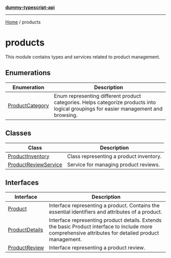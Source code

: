 [**dummy-typescript-api**](../README.md)

***

[Home](../README.md) / products

# products

This module contains types and services related to product management.

## Enumerations

| Enumeration | Description |
| ------ | ------ |
| [ProductCategory](enumerations/ProductCategory.md) | Enum representing different product categories. Helps categorize products into logical groupings for easier management and browsing. |

## Classes

| Class | Description |
| ------ | ------ |
| [ProductInventory](classes/ProductInventory.md) | Class representing a product inventory. |
| [ProductReviewService](classes/ProductReviewService.md) | Service for managing product reviews. |

## Interfaces

| Interface | Description |
| ------ | ------ |
| [Product](interfaces/Product.md) | Interface representing a product. Contains the essential identifiers and attributes of a product. |
| [ProductDetails](interfaces/ProductDetails.md) | Interface representing product details. Extends the basic Product interface to include more comprehensive attributes for detailed product management. |
| [ProductReview](interfaces/ProductReview.md) | Interface representing a product review. |
